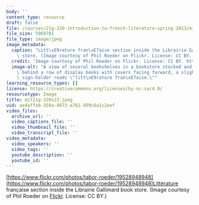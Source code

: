 ```yaml
---
body: ''
content_type: resource
draft: false
file: /courses/21g-320-introduction-to-french-literature-spring-2023/mit21g-320s23.jpeg
file_size: 5969781
file_type: image/jpeg
image_metadata:
  caption: "Litt\xE9rature fran\xE7aise section inside the Librairie Gallimard book\
    \ store. (Image courtesy of Phil Roeder on Flickr. License: CC BY.)"
  credit: 'Image courtesy of Phil Roeder on Flickr. License: CC BY. https://www.flickr.com/photos/tabor-roeder/19528948948'
  image-alt: "A view of several bookshelves in a bookstore stocked and organized neatly\
    \ behind a row of display books with covers facing forward, a slightly askew metal\
    \ sign-holder reads \"litt\xE9rature fran\xE7aise.\""
learning_resource_types: []
license: https://creativecommons.org/licenses/by-nc-sa/4.0/
resourcetype: Image
title: mit21g-320s23.jpeg
uid: ae4affeb-359a-4073-a761-999c6a1c2eef
video_files:
  archive_url: ''
  video_captions_file: ''
  video_thumbnail_file: ''
  video_transcript_file: ''
video_metadata:
  video_speakers: ''
  video_tags: ''
  youtube_description: ''
  youtube_id: ''
---
```

[https://www.flickr.com/photos/tabor-roeder/19528948948](https://www.flickr.com/photos/tabor-roeder/19528948948)Littérature française section inside the Librairie Gallimard book store. (Image courtesy of Phil Roeder on [Flickr](https://www.flickr.com/photos/tabor-roeder/19528948948). License: CC BY.)